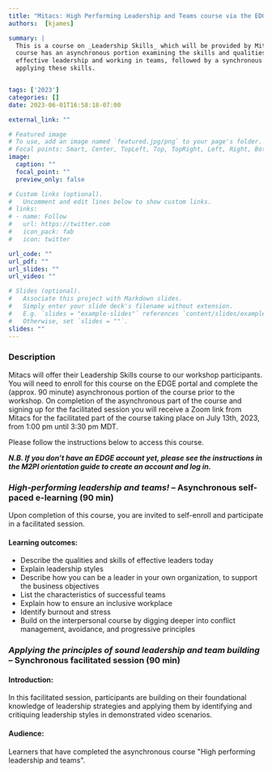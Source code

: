 ```yaml
---
title: "Mitacs: High Performing Leadership and Teams course via the EDGE portal"
authors:  [kjames]

summary: | 
  This is a course on _Leadership Skills_ which will be provided by Mitacs. The
  course has an asynchronous portion examining the skills and qualities of
  effective leadership and working in teams, followed by a synchronous portion
  applying these skills.


tags: ['2023']
categories: []
date: 2023-06-01T16:58:18-07:00

external_link: ""

# Featured image
# To use, add an image named `featured.jpg/png` to your page's folder.
# Focal points: Smart, Center, TopLeft, Top, TopRight, Left, Right, BottomLeft, Bottom, BottomRight.
image:
  caption: ""
  focal_point: ""
  preview_only: false

# Custom links (optional).
#   Uncomment and edit lines below to show custom links.
# links:
# - name: Follow
#   url: https://twitter.com
#   icon_pack: fab
#   icon: twitter

url_code: ""
url_pdf: ""
url_slides: ""
url_video: ""

# Slides (optional).
#   Associate this project with Markdown slides.
#   Simply enter your slide deck's filename without extension.
#   E.g. `slides = "example-slides"` references `content/slides/example-slides.md`.
#   Otherwise, set `slides = ""`.
slides: ""
---
```


### Description

Mitacs will offer their Leadership Skills course to our workshop participants.
You will need to enroll for this course on the EDGE portal and complete the
(approx. 90 minute) asynchronous portion of the course prior to the workshop. On
completion of the asynchronous part of the course and signing up for the
facilitated session you will receive a Zoom link from Mitacs for the facilitated
part of the course taking place on July 13th, 2023, from 1:00 pm until 3:30 pm
MDT. 

Please follow the instructions below to access this course.

_**N.B. If you don’t have an EDGE account yet, please see the instructions in the
M2PI orientation guide to create an account and log in.**_

### _High-performing leadership and teams!_ – Asynchronous self-paced e-learning (90 min)

Upon completion of this course, you are invited to self-enroll and participate
in a facilitated session.  

#### Learning outcomes: 

* Describe the qualities and skills of effective leaders today 
* Explain leadership styles 
* Describe how you can be a leader in your own organization, to support the
  business objectives 
* List the characteristics of successful teams 
* Explain how to ensure an inclusive workplace 
* Identify burnout and stress 
* Build on the interpersonal course by digging deeper into conflict management,
  avoidance, and progressive principles 
  

### _Applying the principles of sound leadership and team building_ – Synchronous facilitated session (90 min)
   

#### Introduction: 

In this facilitated session, participants are building on their foundational
knowledge of leadership strategies and applying them by identifying and
critiquing leadership styles in demonstrated video scenarios. 

#### Audience: 

Learners that have completed the asynchronous course "High performing leadership
and teams". 
